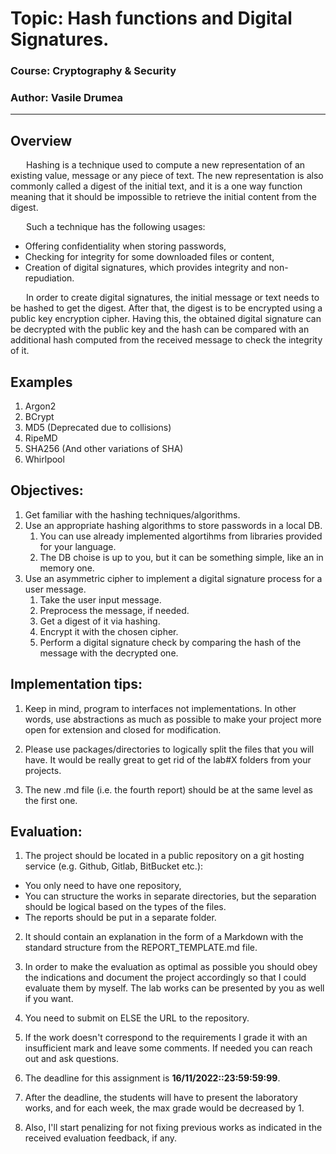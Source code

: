 # Topic: Hash functions and Digital Signatures.

### Course: Cryptography & Security
### Author: Vasile Drumea

----

## Overview
&ensp;&ensp;&ensp; Hashing is a technique used to compute a new representation of an existing value, message or any piece of text. The new representation is also commonly called a digest of the initial text, and it is a one way function meaning that it should be impossible to retrieve the initial content from the digest.

&ensp;&ensp;&ensp; Such a technique has the following usages:
  * Offering confidentiality when storing passwords,
  * Checking for integrity for some downloaded files or content,
  * Creation of digital signatures, which provides integrity and non-repudiation.

&ensp;&ensp;&ensp; In order to create digital signatures, the initial message or text needs to be hashed to get the digest. After that, the digest is to be encrypted using a public key encryption cipher. Having this, the obtained digital signature can be decrypted with the public key and the hash can be compared with an additional hash computed from the received message to check the integrity of it.


## Examples
1. Argon2
2. BCrypt
3. MD5 (Deprecated due to collisions)
4. RipeMD
5. SHA256 (And other variations of SHA)
6. Whirlpool


## Objectives:
1. Get familiar with the hashing techniques/algorithms.
2. Use an appropriate hashing algorithms to store passwords in a local DB.
    1. You can use already implemented algortihms from libraries provided for your language.
    2. The DB choise is up to you, but it can be something simple, like an in memory one.
3. Use an asymmetric cipher to implement a digital signature process for a user message.
    1. Take the user input message.
    2. Preprocess the message, if needed.
    3. Get a digest of it via hashing.
    4. Encrypt it with the chosen cipher.
    5. Perform a digital signature check by comparing the hash of the message with the decrypted one.

   
## Implementation tips:

1. Keep in mind, program to interfaces not implementations. In other words, use abstractions as much as possible to make your project more open for extension and closed for modification.

2. Please use packages/directories to logically split the files that you will have. It would be really great to get rid of the lab#X folders from your projects.

3. The new .md file (i.e. the fourth report) should be at the same level as the first one.


## Evaluation:
1. The project should be located in a public repository on a git hosting service (e.g. Github, Gitlab, BitBucket etc.):

  * You only need to have one repository,
  * You can structure the works in separate directories, but the separation should be logical based on the types of the files.
  * The reports should be put in a separate folder.

2. It should contain an explanation in the form of a Markdown with the standard structure from the REPORT_TEMPLATE.md file.

3. In order to make the evaluation as optimal as possible you should obey the indications and document the project accordingly so that I could evaluate them by myself. The lab works can be presented by you as well if you want.

4. You need to submit on ELSE the URL to the repository.

5. If the work doesn't correspond to the requirements I grade it with an insufficient mark and leave some comments. If needed you can reach out and ask questions. 

7. The deadline for this assignment is __16/11/2022::23:59:59:99__.

8. After the deadline, the students will have to present the laboratory works, and for each week, the max grade would be decreased by 1.

9. Also, I'll start penalizing for not fixing previous works as indicated in the received evaluation feedback, if any.